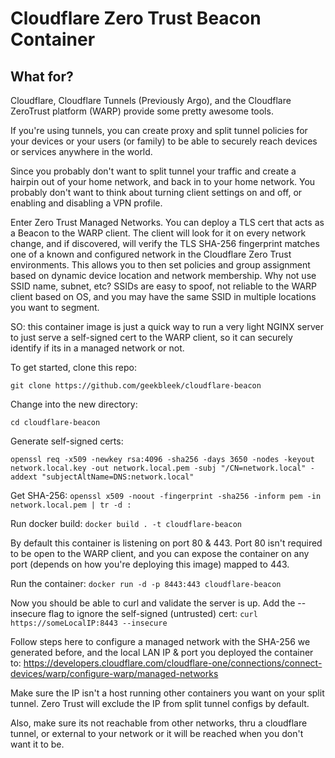# Cloudflare Zero Trust Beacon Container

## What for?
Cloudflare, Cloudflare Tunnels (Previously Argo), and the Cloudflare ZeroTrust platform (WARP) provide some pretty awesome tools.

If you're using tunnels, you can create proxy and split tunnel policies for your devices or your users (or family) to be able to securely reach devices or services anywhere in the world.

Since you probably don't want to split tunnel your traffic and create a hairpin out of your home network, and back in to your home network.  You probably don't want to think about turning client settings on and off, or enabling and disabling a VPN profile.

Enter Zero Trust Managed Networks. You can deploy a TLS cert that acts as a Beacon to the WARP client.  The client will look for it on every network change, and if discovered, will verify the TLS SHA-256 fingerprint matches one of a known and configured network in the Cloudflare Zero Trust environments.  This allows you to then set policies and group assignment based on dynamic device location and network membership.  Why not use SSID name, subnet, etc?  SSIDs are easy to spoof, not reliable to the WARP client based on OS, and you may have the same SSID in multiple locations you want to segment.

SO: this container image is just a quick way to run a very light NGINX server to just serve a self-signed cert to the WARP client, so it can securely identify if its in a managed network or not.

To get started, clone this repo:

```git clone https://github.com/geekbleek/cloudflare-beacon```

Change into the new directory:

```cd cloudflare-beacon```

Generate self-signed certs:

```openssl req -x509 -newkey rsa:4096 -sha256 -days 3650 -nodes -keyout network.local.key -out network.local.pem -subj "/CN=network.local" -addext "subjectAltName=DNS:network.local"```

Get SHA-256:
```openssl x509 -noout -fingerprint -sha256 -inform pem -in network.local.pem | tr -d :```

Run docker build:
```docker build . -t cloudflare-beacon```

By default this container is listening on port 80 & 443.  Port 80 isn't required to be open to the WARP client, and you can expose the container on any port (depends on how you're deploying this image) mapped to 443.

Run the container:
```docker run -d -p 8443:443 cloudflare-beacon```

Now you should be able to curl and validate the server is up.  Add the --insecure flag to ignore the self-signed (untrusted) cert:
```curl https://someLocalIP:8443 --insecure```

Follow steps here to configure a managed network with the SHA-256 we generated before, and the local LAN IP & port you deployed the container to: https://developers.cloudflare.com/cloudflare-one/connections/connect-devices/warp/configure-warp/managed-networks

Make sure the IP isn't a host running other containers you want on your split tunnel.  Zero Trust will exclude the IP from split tunnel configs by default.

Also, make sure its not reachable from other networks, thru a cloudflare tunnel, or external to your network or it will be reached when you don't want it to be.
